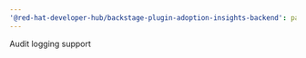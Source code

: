 ```yaml
---
'@red-hat-developer-hub/backstage-plugin-adoption-insights-backend': patch
---
```


Audit logging support
